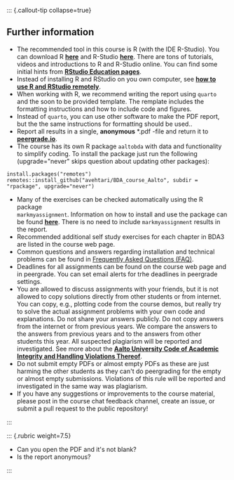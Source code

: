 ::: {.callout-tip collapse=true}
## Further information

-   The recommended tool in this course is R (with the IDE R-Studio).
    You can download R [**here**](https://cran.r-project.org/) and
    R-Studio
    [**here**](https://www.rstudio.com/products/rstudio/download/).
    There are tons of tutorials, videos and introductions to R and
    R-Studio online. You can find some initial hints from [**RStudio
    Education pages**](https://education.rstudio.com/).
-   Instead of installing R and RStudio on you own computer, see [**how
    to use R and RStudio
    remotely**](https://avehtari.github.io/BDA_course_Aalto/FAQ.html#How_to_use_R_and_RStudio_remotely).
-   When working with R, we recommend writing the report using `quarto` and the soon to be provided template.
    The remplate includes the formatting instructions and how to include
    code and figures.
-   Instead of `quarto`, you can use other software to make the PDF
    report, but the the same instructions for formatting should be used..
-   Report all results in a single, **anonymous** \*.pdf -file and
    return it to [**peergrade.io**](peergrade.io).
-   The course has its own R package `aaltobda` with data and
    functionality to simplify coding. To install the package just run
    the following (upgrade=\"never\" skips question about updating other
    packages):
```{.r}
install.packages("remotes")
remotes::install_github("avehtari/BDA_course_Aalto", subdir = "rpackage", upgrade="never")
```
-   Many of the exercises can be checked automatically using the R
    package\
    `markmyassignment`. Information on how to install and use the
    package can be found
    [**here**](https://cran.r-project.org/web/packages/markmyassignment/vignettes/markmyassignment.html).
    There is no need to include `markmyassignment` results in the
    report.
-   Recommended additional self study exercises for each chapter in BDA3
    are listed in the course web page.
-   Common questions and answers regarding installation and technical
    problems can be found in [Frequently Asked Questions
    (FAQ)](https://avehtari.github.io/BDA_course_Aalto/FAQ.html).
-   Deadlines for all assignments can be found on the course web page
    and in peergrade. You can set email alerts for trhe deadlines in
    peergrade settings.
-   You are allowed to discuss assignments with your friends, but it is
    not allowed to copy solutions directly from other students or from
    internet. You can copy, e.g., plotting code from the course demos,
    but really try to solve the actual assignment problems with your own
    code and explanations. Do not share your answers publicly. Do not
    copy answers from the internet or from previous years. We compare
    the answers to the answers from previous years and to the answers
    from other students this year. All suspected plagiarism will be
    reported and investigated. See more about the [**Aalto University
    Code of Academic Integrity and Handling Violations
    Thereof**](https://into.aalto.fi/display/ensaannot/Aalto+University+Code+of+Academic+Integrity+and+Handling+Violations+Thereof).
-   Do not submit empty PDFs or almost empty PDFs as these are just
    harming the other students as they can't do peergrading for the
    empty or almost empty submissions. Violations of this rule will be
    reported and investigated in the same way was plagiarism.
-   If you have any suggestions or improvements to the course material,
    please post in the course chat feedback channel, create an issue, or
    submit a pull request to the public repository!


:::


        
::: {.rubric weight=7.5}    

* Can you open the PDF and it's not blank?     
* Is the report anonymous?    
     
:::      